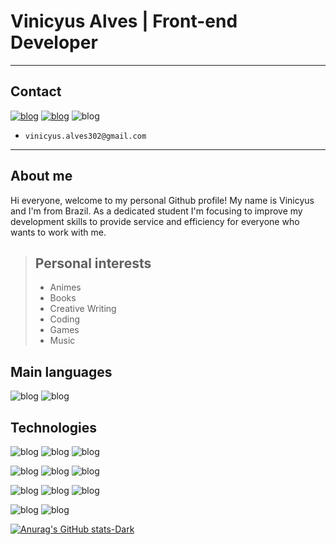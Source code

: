 # Vinicyus Alves | Front-end Developer
---
## Contact
[![blog](https://img.shields.io/badge/Instagram-E4405F?style=for-the-badge&logo=instagram&logoColor=white)](https://www.instagram.com/vinn.dev1999/)
[![blog](https://img.shields.io/badge/LinkedIn-0077B5?style=for-the-badge&logo=linkedin&logoColor=white)](https://www.linkedin.com/in/marcus-vinicyus-alves-dos-santos-3b9422273/)
![blog](https://img.shields.io/badge/Gmail-D14836?style=for-the-badge&logo=gmail&logoColor=white)
* `vinicyus.alves302@gmail.com`
---

## About me

Hi everyone, welcome to my personal Github profile! My name is Vinicyus and I'm from Brazil. As a dedicated student I'm focusing to improve my development skills to provide service and efficiency for everyone who wants to work with me.

> ## Personal interests
> - Animes
> - Books
> - Creative Writing
> - Coding
> - Games
> - Music

## Main languages
![blog](https://img.shields.io/badge/JavaScript-F7DF1E?style=for-the-badge&logo=javascript&logoColor=black)
![blog](https://img.shields.io/badge/Python-3776AB?style=for-the-badge&logo=python&logoColor=white)

## Technologies

![blog](https://img.shields.io/badge/HTML5-E34F26?style=for-the-badge&logo=html5&logoColor=white)
![blog](https://img.shields.io/badge/CSS3-1572B6?style=for-the-badge&logo=css3&logoColor=white)
![blog](https://img.shields.io/badge/Node.js-43853D?style=for-the-badge&logo=node.js&logoColor=white)

![blog](https://img.shields.io/badge/JavaScript-F7DF1E?style=for-the-badge&logo=javascript&logoColor=black)
![blog](https://img.shields.io/badge/React-20232A?style=for-the-badge&logo=react&logoColor=61DAFB)
![blog](    https://img.shields.io/badge/React_Native-20232A?style=for-the-badge&logo=react&logoColor=61DAFB)

![blog](https://img.shields.io/badge/Express.js-404D59?style=for-the-badge)
![blog](https://img.shields.io/badge/MongoDB-4EA94B?style=for-the-badge&logo=mongodb&logoColor=white)
![blog](https://img.shields.io/badge/Python-3776AB?style=for-the-badge&logo=python&logoColor=white)

![blog](https://img.shields.io/badge/MySQL-00000F?style=for-the-badge&logo=mysql&logoColor=white)
![blog](https://img.shields.io/badge/GIT-E44C30?style=for-the-badge&logo=git&logoColor=white)

[![Anurag's GitHub stats-Dark](https://github-readme-stats.vercel.app/api?username=vinn-as1999&show_icons=true&theme=dark#gh-dark-mode-only)](https://github.com/anuraghazra/github-readme-stats#gh-dark-mode-only)



